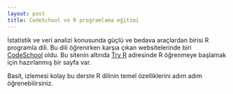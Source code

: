 ```yaml
---
layout: post
title: CodeSchool ve R programlama eğitimi
---
```


İstatistik ve veri analizi konusunda güçlü ve bedava araçlardan birisi R programla dili. Bu dili öğrenirken karşıa çıkan websitelerinde biri [CodeSchool](http://codeschool.com) oldu. Bu sitenin altında [Try R](http://tryr.codeschool.com) adresinde R öğrenmeye başlamak için hazırlanmış bir sayfa var.

Basit, izlemesi kolay bu derste R dilinin temel özelliklerini adım adım öğrenebilirsiniz.

